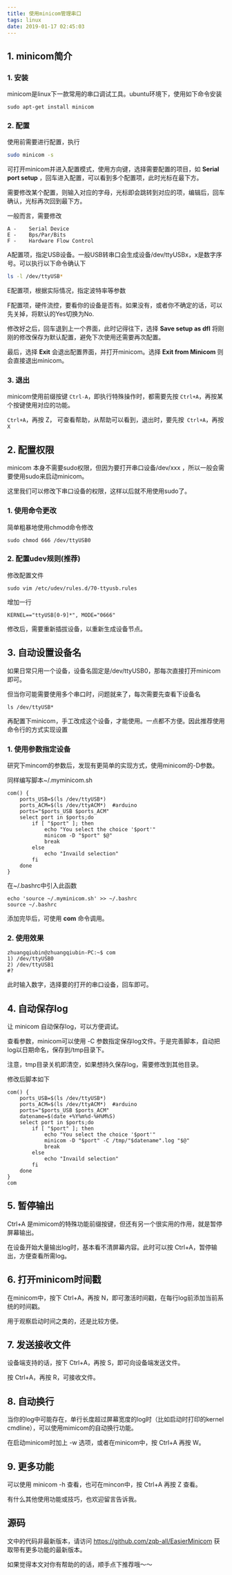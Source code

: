 ```yaml
---
title: 使用minicom管理串口
tags: linux
date: 2019-01-17 02:45:03
---
```


## 1. minicom简介

### 1. 安装

minicom是linux下一款常用的串口调试工具。ubuntu环境下，使用如下命令安装

```
sudo apt-get install minicom
```

### 2. 配置

使用前需要进行配置，执行

```bash
sudo minicom -s
```

可打开minicom并进入配置模式，使用方向键，选择需要配置的项目，如 **Serial port setup** ，回车进入配置，可以看到多个配置项，此时光标在最下方。

需要修改某个配置，则输入对应的字母，光标即会跳转到对应的项，编辑后，回车确认，光标再次回到最下方。

一般而言，需要修改

```
A -    Serial Device
E -    Bps/Par/Bits
F -    Hardware Flow Control
```

A配置项，指定USB设备。一般USB转串口会生成设备/dev/ttyUSBx，x是数字序号。可以执行以下命令确认下

```bash
ls -l /dev/ttyUSB*
```

E配置项，根据实际情况，指定波特率等参数

F配置项，硬件流控，要看你的设备是否有。如果没有，或者你不确定的话，可以先关掉，将默认的Yes切换为No.

修改好之后，回车退到上一个界面，此时记得往下，选择 **Save setup as dfl** 将刚刚的修改保存为默认配置，避免下次使用还需要再次配置。

最后，选择 **Exit** 会退出配置界面，并打开minicom。选择 **Exit from Minicom** 则会直接退出minicom。



### 3. 退出

minicom使用前缀按键 `Ctrl-A`，即执行特殊操作时，都需要先按 `Ctrl+A`，再按某个按键使用对应的功能。

`Ctrl+A`，再按 Z， 可查看帮助，从帮助可以看到，退出时，要先按` Ctrl+A`，再按` X`



## 2. 配置权限

minicom 本身不需要sudo权限，但因为要打开串口设备/dev/xxx ，所以一般会需要使用sudo来启动minicom。

这里我们可以修改下串口设备的权限，这样以后就不用使用sudo了。



### 1. 使用命令更改

简单粗暴地使用chmod命令修改

```
sudo chmod 666 /dev/ttyUSB0
```



### 2. 配置udev规则(推荐)

修改配置文件

```
sudo vim /etc/udev/rules.d/70-ttyusb.rules
```

增加一行

```
KERNEL=="ttyUSB[0-9]*", MODE="0666"
```

修改后，需要重新插拔设备，以重新生成设备节点。



## 3. 自动设置设备名

如果日常只用一个设备，设备名固定是/dev/ttyUSB0，那每次直接打开minicom即可。

但当你可能需要使用多个串口时，问题就来了，每次需要先查看下设备名

```
ls /dev/ttyUSB* 
```

再配置下minicom，手工改成这个设备，才能使用。一点都不方便。因此推荐使用命令行的方式实现设置

### 1. 使用参数指定设备

研究下mincom的参数后，发现有更简单的实现方式，使用minicom的-D参数。

同样编写脚本~/.myminicom.sh

```
com() {
    ports_USB=$(ls /dev/ttyUSB*)
    ports_ACM=$(ls /dev/ttyACM*)  #arduino
    ports="$ports_USB $ports_ACM"
    select port in $ports;do
        if [ "$port" ]; then
            echo "You select the choice '$port'"
            minicom -D "$port" $@"
            break
        else
            echo "Invaild selection"
        fi
    done
}
```

在~/.bashrc中引入此函数

```
echo 'source ~/.myminicom.sh' >> ~/.bashrc
source ~/.bashrc
```

添加完毕后，可使用 **com** 命令调用。

### 2. 使用效果

```
zhuangqiubin@zhuangqiubin-PC:~$ com
1) /dev/ttyUSB0
2) /dev/ttyUSB1
#?
```

此时输入数字，选择要的打开的串口设备，回车即可。



## 4. 自动保存log

让 minicom 自动保存log，可以方便调试。

查看参数，minicom可以使用 -C 参数指定保存log文件。于是完善脚本，自动把log以日期命名，保存到/tmp目录下。

注意，tmp目录关机即清空，如果想持久保存log，需要修改到其他目录。

修改后脚本如下

```
com() {
    ports_USB=$(ls /dev/ttyUSB*)
    ports_ACM=$(ls /dev/ttyACM*)  #arduino
    ports="$ports_USB $ports_ACM"
    datename=$(date +%Y%m%d-%H%M%S)
    select port in $ports;do
        if [ "$port" ]; then
            echo "You select the choice '$port'"
            minicom -D "$port" -C /tmp/"$datename".log "$@"
            break
        else
            echo "Invaild selection"
        fi
    done
}
com
```



## 5. 暂停输出

Ctrl+A 是mimicom的特殊功能前缀按键，但还有另一个很实用的作用，就是暂停屏幕输出。

在设备开始大量输出log时，基本看不清屏幕内容。此时可以按 Ctrl+A，暂停输出，方便查看所需log。



## 6. 打开minicom时间戳

在minicom中，按下 Ctrl+A，再按 N，即可激活时间戳，在每行log前添加当前系统的时间戳。

用于观察启动时间之类的，还是比较方便。



## 7. 发送接收文件

设备端支持的话，按下 Ctrl+A，再按 S，即可向设备端发送文件。

按 Ctrl+A，再按 R，可接收文件。



## 8. 自动换行

当你的log中可能存在，单行长度超过屏幕宽度的log时（比如启动时打印的kernel cmdline），可以使用mimicom的自动换行功能。

在启动minicom时加上 -w 选项，或者在minicom中，按 Ctrl+A 再按 W。



## 9. 更多功能

可以使用 minicom -h 查看，也可在mincon中，按 Ctrl+A 再按 Z 查看。

有什么其他使用功能或技巧，也欢迎留言告诉我。



## 源码

文中的代码非最新版本，请访问 <https://github.com/zqb-all/EasierMinicom> 获取带有更多功能的最新版本。

如果觉得本文对你有帮助的的话，顺手点下推荐哦～～